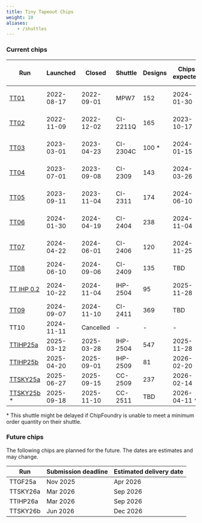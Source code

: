 ```yaml
---
title: Tiny Tapeout Chips
weight: 10
aliases:
    - /shuttles
---
```


### Current chips

| Run                                               | Launched   | Closed     | Shuttle  | Designs | Chips expected | Estimated delivery date |
| ------------------------------------------------- | ---------- | ---------- | -------- | ------- | -------------- | ----------------------- |
| [TT01](/chips/tt01)                                | 2022-08-17 | 2022-09-01 | MPW7     | 152     | 2024-01-30     | None - test shuttle     |
| [TT02](/chips/tt02)                                | 2022-11-09 | 2022-12-02 | CI-2211Q | 165     | 2023-10-17     | Shipped 2024-01-25      |
| [TT03](/chips/tt03)                                | 2023-03-01 | 2023-04-23 | CI-2304C | 100 \*  | 2024-01-15     | Shipped 2024-03-28      |
| [TT04](/chips/tt04)                                | 2023-07-01 | 2023-09-08 | CI-2309  | 143     | 2024-03-26     | Shipped 2024-05-24      |
| [TT05](/chips/tt05)                                | 2023-09-11 | 2023-11-04 | CI-2311  | 174     | 2024-06-10     | Shipped 2024-07-05      |
| [TT06](/chips/tt06)                                | 2024-01-30 | 2024-04-19 | CI-2404  | 238     | 2024-11-04     | Shipped 2024-12-07      |
| [TT07](/chips/tt07)                                | 2024-04-22 | 2024-06-01 | CI-2406  | 120     | 2024-11-25     | Shipped 2025-01-15      |
| [TT08](/chips/tt08)                                | 2024-06-10 | 2024-09-06 | CI-2409  | 135     | TBD            | TBD                     |
| [TT IHP 0.2](/chips/ttihp0p2)                      | 2024-10-22 | 2024-11-04 | IHP-2504 | 95      | 2025-11-28     | None - test shuttle     |
| [TT09](/chips/tt09)                                | 2024-09-07 | 2024-11-10 | CI-2411  | 369     | TBD            | TBD                     |
| TT10                                              | 2024-11-11 | Cancelled  | -        | -       | -              | -                       |
| [TTIHP25a](/chips/ttihp25a)                        | 2025-03-12 | 2025-03-28 | IHP-2504 | 547     | 2025-11-28     | 2026-02-01              |
| [TTIHP25b](/chips/ttihp25b)                        | 2025-04-20 | 2025-09-01 | IHP-2509 | 81      | 2026-02-20     | 2026-04-15              |
| [TTSKY25a](/chips/ttsky25a)                        | 2025-06-27 | 2025-09-15 | CC-2509  | 237     | 2026-02-14     | 2026-04-15              |
| [TTSKY25b](https://app.tinytapeout.com/shuttles/ttsky25b) \* | 2025-09-18 | 2025-11-10 | CC-2511  | TBD     | 2026-04-11 \*  | 2026-06-15              |

\* This shuttle might be delayed if ChipFoundry is unable to meet a minimum order quantity on their shuttle.

### Future chips

The following chips are planned for the future. The dates are estimates and may change.

| Run      | Submission deadline | Estimated delivery date |
| -------- | ------------------- | ----------------------- |
| TTGF25a  | Nov 2025            | Apr 2026                |
| TTSKY26a | Mar 2026            | Sep 2026                |
| TTIHP26a | Mar 2026            | Sep 2026                |
| TTSKY26b | Jun 2026            | Dec 2026                |
